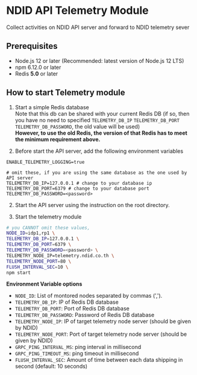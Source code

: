 # NDID API Telemetry Module

Collect activities on NDID API server and forward to NDID telemetry sever

## Prerequisites

- Node.js 12 or later (Recommended: latest version of Node.js 12 LTS)
- npm 6.12.0 or later
- Redis **5.0** or later

## How to start Telemetry module

1. Start a simple Redis database  
Note that this db can be shared with your current Redis DB
(if so, then you have no need to specified `TELEMETRY_DB_IP` `TELEMETRY_DB_PORT` `TELEMETRY_DB_PASSWORD`, the old value will be used)  
**However, to use the old Redis, the version of that Redis has to meet the minimum requirement above.**

1. Before start the API server, add the following environment variables
```
ENABLE_TELEMETRY_LOGGING=true

# omit these, if you are using the same database as the one used by API server
TELEMETRY_DB_IP=127.0.0.1 # change to your database ip
TELEMETRY_DB_PORT=6379 # change to your database port
TELEMETRY_DB_PASSWORD=<password>
```

2. Start the API server using the instruction on the root directory.

3. Start the telemetry module
```sh \
# you CANNOT omit these values,
NODE_ID=idp1,rp1 \
TELEMETRY_DB_IP=127.0.0.1 \
TELEMETRY_DB_PORT=6379 \
TELEMETRY_DB_PASSWORD=<password> \
TELEMETRY_NODE_IP=telemetry.ndid.co.th \
TELEMETRY_NODE_PORT=80 \
FLUSH_INTERVAL_SEC=10 \
npm start
```

**Environment Variable options**

- `NODE_ID`: List of montored nodes separated by commas (',').
- `TELEMETRY_DB_IP`: IP of Redis DB database
- `TELEMETRY_DB_PORT`: Port of Redis DB database
- `TELEMETRY_DB_PASSWORD`: Password of Redis DB database
- `TELEMETRY_NODE_IP`: IP of target telemetry node server (should be given by NDID)
- `TELEMETRY_NODE_PORT`: Port of target telemetry node server (should be given by NDID)
- `GRPC_PING_INTERVAL_MS`: ping interval in millisecond
- `GRPC_PING_TIMEOUT_MS`: ping timeout in millisecond
- `FLUSH_INTERVAL_SEC`: Amount of time between each data shipping in second (default: 10 seconds)

